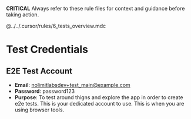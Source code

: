 **CRITICAL** Always refer to these rule files for context and guidance before taking action.

@../../.cursor/rules/6_tests_overview.mdc

# Test Credentials

## E2E Test Account
- **Email**: nolimitlabsdev+test_main@example.com
- **Password**: password123
- **Purpose**: To test around thigns and explore the app in order to create e2e tests. This is your dedicated account to use. This is when you are using browser tools.
